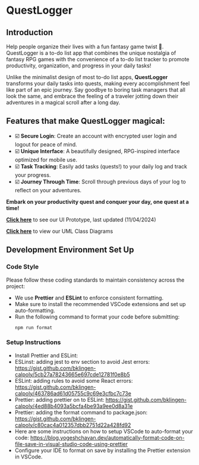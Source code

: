 # QuestLogger
## Introduction
Help people organize their lives with a fun fantasy game twist 🌟. QuestLogger is a to-do list app that combines the unique nostalgia of fantasy RPG games with the convenience of a to-do list tracker to promote productivity, organization, and progress in your daily tasks! 

Unlike the minimalist design of most to-do list apps, **QuestLogger** transforms your daily tasks into quests, making every accomplishment feel like part of an epic journey. Say goodbye to boring task managers that all look the same, and embrace the feeling of a traveler jotting down their adventures in a magical scroll after a long day.

## Features that make QuestLogger magical:
- ☑️ **Secure Login**: Create an account with encrypted user login and logout for peace of mind.  
- ☑️ **Unique Interface**: A beautifully designed, RPG-inspired interface optimized for mobile use.  
- ☑️ **Task Tracking**: Easily add tasks (quests!) to your daily log and track your progress.  
- ☑️ **Journey Through Time**: Scroll through previous days of your log to reflect on your adventures.  

**Embark on your productivity quest and conquer your day, one quest at a time!**

**[Click here](https://www.figma.com/proto/pLOeuJosEQzmTugGTaWfRu/TA-2%3A-Storyboard?node-id=90-4&t=kRTwjutYyFHnk6BK-1)** to see our UI Prototype, last updated (11/04/2024)

**[Click here](https://github.com/ssotoale/event-app/blob/main/wikipage.md)** to view our UML Class Diagrams

## Development Environment Set Up

### Code Style

Please follow these coding standards to maintain consistency across the project:
- We use **Prettier** and **ESLint** to enforce consistent formatting.
- Make sure to install the recommended VSCode extensions and set up auto-formatting.
- Run the following command to format your code before submitting:
  ```
  npm run format
  ```

### Setup Instructions
- Install Prettier and ESLint:
- ESLinst: adding jest to env section to avoid Jest errors:  https://gist.github.com/bklingen-calpoly/5cb27a78243665e697cde12781f0e8b5
- ESLint: adding rules to avoid some React errors:  https://gist.github.com/bklingen-calpoly/463786ad61d05755c9c69e3cfbc7c73e
- Prettier: adding prettier on to ESLint: https://gist.github.com/bklingen-calpoly/4ed88b4093a5bcfa4be93a9ee0d8a31e
- Prettier: adding the format command to package.json: https://gist.github.com/bklingen-calpoly/c80cac4a012357dbb2751d22a428fd92
- Here are some instructions on how to setup VSCode to auto-format your code:  https://blog.yogeshchavan.dev/automatically-format-code-on-file-save-in-visual-studio-code-using-prettier
- Configure your IDE to format on save by installing the Prettier extension in VSCode.  
